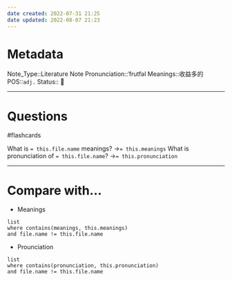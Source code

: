 ```yaml
---
date created: 2022-07-31 21:25
date updated: 2022-08-07 21:23
---
```


# Metadata

Note_Type::Literature Note
Pronunciation::ˈfrutfəl
Meanings::收益多的
POS::`adj.`
Status:: 👶

---

# Questions

#flashcards

What is `= this.file.name` meanings? ->`= this.meanings` <!--SR:!2022-08-29,22,290-->
What is pronunciation of `= this.file.name`? ->`= this.pronunciation` <!--SR:!2022-08-31,24,290-->

---

# Compare with...

- Meanings

```dataview
list
where contains(meanings, this.meanings)
and file.name != this.file.name
```

- Prounciation

```dataview
list
where contains(pronunciation, this.pronunciation)
and file.name != this.file.name
```
